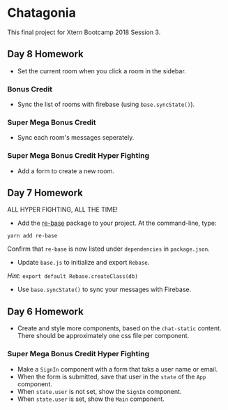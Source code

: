 # Chatagonia

This final project for Xtern Bootcamp 2018 Session 3.

## Day 8 Homework

* Set the current room when you click a room in the sidebar.

### Bonus Credit

* Sync the list of rooms with firebase (using `base.syncState()`).

### Super Mega Bonus Credit

* Sync each room's messages seperately.

### Super Mega Bonus Credit Hyper Fighting

* Add a form to create a new room.

## Day 7 Homework

ALL HYPER FIGHTING, ALL THE TIME!

* Add the [re-base](https://github.com/tylermcginnis/re-base) package to your project. At the command-line, type:

```shell
yarn add re-base
```

Confirm that `re-base` is now listed under `dependencies` in `package.json`.

* Update `base.js` to initialize and export `Rebase`.

_Hint_: `export default Rebase.createClass(db)`

* Use `base.syncState()` to sync your messages with Firebase.

## Day 6 Homework

* Create and style more components, based on the `chat-static` content. There should be approximately one css file per component.

### Super Mega Bonus Credit Hyper Fighting

* Make a `SignIn` component with a form that taks a user name or email.
* When the form is submitted, save that user in the `state` of the `App` component.
* When `state.user` is not set, show the `SignIn` component.
* When `state.user` is set, show the `Main` component.